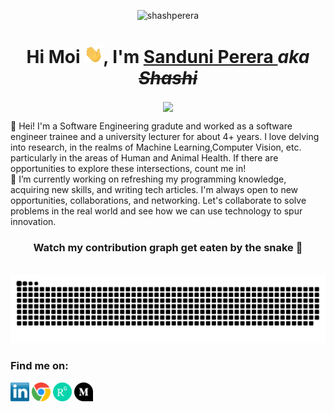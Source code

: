 <p align="center"> <img src="https://komarev.com/ghpvc/?username=shashperera" alt="shashperera"/></p>

<h1 align="center"> Hi Moi <img width="30px" src="https://github.com/shashperera/shashperera/blob/master/socials/gifs/hi.gif">, I'm <a href="https://arsh.dev"> Sanduni Perera </a><i>aka <del>Shashi</i></del></h1>
<p align="center"><img align="center" src="https://github.com/shashperera/shashperera/assets/40666122/408d9c72-d6b9-42d3-8d57-1cc6b71160f9" width="500"/></p>

👋 Hei! I'm a Software Engineering gradute and worked as a software engineer trainee and a university lecturer for about 4+ years. I love delving into research, in the realms of Machine Learning,Computer Vision, etc. particularly in the areas of Human and Animal Health. If there are opportunities to explore these intersections, count me in! \
🔭 I’m currently working on refreshing my programming knowledge, acquiring new skills, and writing tech articles. I'm always open to new opportunities, collaborations, and networking. Let's collaborate to solve problems in the real world and see how we can use technology to spur innovation.


<!--img src="https://github-readme-stats.vercel.app/api?username=shashperera&show_icons=true&theme=transparent" width="400"-->
<h3 align="center"> Watch my contribution graph get eaten by the snake 🐍</h3> 


<p align="center">
  <br><img src="https://github.com/shashperera/shashperera/blob/output/github-contribution-grid-snake.svg" width="750px">
</p>

### Find me on: 
<p> <a href="https://www.linkedin.com/in/sanduni-shashipraba-perera-30723a16a/" target="blank"><img align="center" src="https://github.com/shashperera/shashperera/blob/master/socials/transparent-Linkedin-logo-icon.png" alt="" height="30" /></a>
<a href="https://hackathongoddess.wordpress.com/" target="blank"><img align="center" src="https://github.com/shashperera/shashperera/blob/master/socials/chrome.png" alt="" height="30" /></a>
<a href="https://www.researchgate.net/profile/W-Sanduni-Shashipraba-Perera" target="blank"><img align="center" src="https://github.com/shashperera/shashperera/blob/master/socials/researchgate.png" alt="" height="30" /></a>
<a href="https://medium.com/@shashipraba.56" target="blank"><img align="center" src="https://github.com/shashperera/shashperera/blob/master/socials/medium.png" alt="" height="30" /></a>
</p> 
